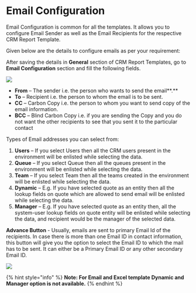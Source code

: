 # Email Configuration

Email Configuration is common for all the templates. It allows you to configure Email Sender as well as the Email Recipients for the respective CRM Report Template.

Given below are the details to configure emails as per your requirement:

After saving the details in **General** section of CRM Report Templates, go to **Email Configuration** section and fill the following fields.

![](<../../.gitbook/assets/Advance Email Config\_7.png>)

* **From** – The sender i.e. the person who wants to send the email**.**
* **To** – Recipient i.e. the person to whom the email is to be sent.
* **CC** – Carbon Copy i.e. the person to whom you want to send copy of the email information.
* **BCC** – Blind Carbon Copy i.e. if you are sending the Copy and you do not want the other recipients to see that you sent it to the particular contact

Types of Email addresses you can select from:

1. **Users** – If you select Users then all the CRM users present in the environment will be enlisted while selecting the data.
2. **Queue** – If you select Queue then all the queues present in the environment will be enlisted while selecting the data.
3. **Team** – If you select Team then all the teams created in the environment will be enlisted while selecting the data.
4. **Dynamic** – E.g. If you have selected quote as an entity then all the lookup fields on quote which are allowed to send email will be enlisted while selecting the data.
5. **Manager** – E.g. If you have selected quote as an entity then, all the system-user lookup fields on quote entity will be enlisted while selecting the data, and recipient would be the manager of the selected data.

**Advance Button** - Usually, emails are sent to primary Email Id of the recipients. In case there is more than one Email ID in contact information, this button will give you the option to select the Email ID to which the mail has to be sent. It can either be a Primary Email ID or any other secondary Email ID.

![](<../../.gitbook/assets/Advance Email Config\_2.png>)

{% hint style="info" %}
**Note: For Email and Excel template Dynamic and Manager option is not available.**&#x20;
{% endhint %}



&#x20;
